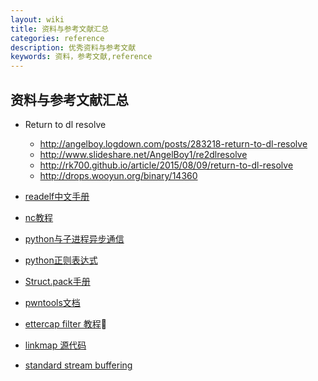 ```yaml
---
layout: wiki
title: 资料与参考文献汇总
categories: reference
description: 优秀资料与参考文献
keywords: 资料，参考文献,reference
---
```


## 资料与参考文献汇总

* Return to dl resolve

	* http://angelboy.logdown.com/posts/283218-return-to-dl-resolve
	* http://www.slideshare.net/AngelBoy1/re2dlresolve
	* http://rk700.github.io/article/2015/08/09/return-to-dl-resolve
	* http://drops.wooyun.org/binary/14360
* [readelf中文手册](http://man.linuxde.net/readelf)
* [nc教程](http://www.oschina.net/translate/linux-netcat-command)
* [python与子进程异步通信](http://www.pythontab.com/html/2014/pythonhexinbiancheng_0530/794.html)
* [python正则表达式](http://www.runoob.com/python/python-reg-expressions.html)
* [Struct.pack手册](http://www.cnblogs.com/gala/archive/2011/09/22/2184801.html)
* [pwntools文档](https://pwntools.readthedocs.org/)
* [ettercap filter 教程](http://blog.csdn.net/jhonguy/article/details/7494858)
* [linkmap 源代码](https://github.com/lattera/glibc/blob/master/include/link.h#L85)
* [standard stream buffering](http://www.pixelbeat.org/programming/stdio_buffering/)
